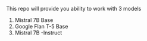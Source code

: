 This repo will provide you ability to work with 3 models 
1. Mistral 7B Base
2. Google Flan T-5 Base
3. Mistral 7B -Instruct
